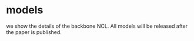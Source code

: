 # models
we show the details of the backbone NCL. All models will be released after the paper is published.


